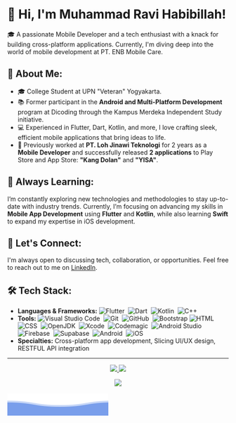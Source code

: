 # 👋 Hi, I'm Muhammad Ravi Habibillah!

🎓 A passionate Mobile Developer and a tech enthusiast with a knack for building cross-platform applications. Currently, I'm diving deep into the world of mobile development at PT. ENB Mobile Care.

## 🚀 About Me:
- 🎓 College Student at UPN "Veteran" Yogyakarta.
- 📚 Former participant in the **Android and Multi-Platform Development** program at Dicoding through the Kampus Merdeka Independent Study initiative.
- 💻 Experienced in Flutter, Dart, Kotlin, and more, I love crafting sleek, efficient mobile applications that bring ideas to life.
- 🏢 Previously worked at **PT. Loh Jinawi Teknologi** for 2 years as a **Mobile Developer** and successfully released **2 applications** to Play Store and App Store: **"Kang Dolan"** and **"YISA"**.

## 🌱 Always Learning:
I’m constantly exploring new technologies and methodologies to stay up-to-date with industry trends. Currently, I’m focusing on advancing my skills in **Mobile App Development** using **Flutter** and **Kotlin**, while also learning **Swift** to expand my expertise in iOS development.


## 💬 Let's Connect:
I'm always open to discussing tech, collaboration, or opportunities. Feel free to reach out to me on [LinkedIn](https://www.linkedin.com/in/muhammad-ravi-habibillah/).

## 🛠️ Tech Stack:
- **Languages & Frameworks:** ![Flutter](https://img.shields.io/badge/-Flutter-05122A?style=flat&logo=flutter&logoColor=007ACC)&nbsp; ![Dart](https://img.shields.io/badge/-Dart-05122A?style=flat&logo=dart&logoColor=007ACC)&nbsp; ![Kotlin](https://img.shields.io/badge/-Kotlin-05122A?style=flat&logo=kotlin)&nbsp; ![C++](https://img.shields.io/badge/-C++-05122A?style=flat&logo=C%2B%2B&logoColor=00599C)&nbsp;
- **Tools:** ![Visual Studio Code](https://img.shields.io/badge/-Visual%20Studio%20Code-05122A?style=flat&logo=visual-studio-code&logoColor=007ACC)&nbsp; ![Git](https://img.shields.io/badge/-Git-05122A?style=flat&logo=git)&nbsp; ![GitHub](https://img.shields.io/badge/-GitHub-05122A?style=flat&logo=github)&nbsp; ![Bootstrap](https://img.shields.io/badge/-Bootstrap-05122A?style=flat&logo=bootstrap&logoColor=563D7C)
 ![HTML](https://img.shields.io/badge/-HTML-05122A?style=flat&logo=HTML5)&nbsp; 
![CSS](https://img.shields.io/badge/-CSS-05122A?style=flat&logo=CSS3&logoColor=1572B6)&nbsp; ![OpenJDK](https://img.shields.io/badge/-OpenJDK-05122A?style=flat&logo=OpenJDK)&nbsp; ![Xcode](https://img.shields.io/badge/-Xcode-05122A?style=flat&logo=Xcode&logoColor=147EFB)&nbsp; ![Codemagic](https://img.shields.io/badge/-Codemagic-05122A?style=flat&logo=Codemagic&logoColor=F45E3F)&nbsp; ![Android Studio](https://img.shields.io/badge/-Android%20Studio-05122A?style=flat&logo=androidstudio&logoColor=3DDC84)&nbsp; ![Firebase](https://img.shields.io/badge/-Firebase-05122A?style=flat&logo=firebase&logoColor=DD2C00)&nbsp; ![Supabase](https://img.shields.io/badge/-Supabase-05122A?style=flat&logo=supabase)&nbsp; ![Android](https://img.shields.io/badge/-Android-05122A?style=flat&logo=android&logoColor=34A853)&nbsp; ![iOS](https://img.shields.io/badge/-iOS-05122A?style=flat&logo=ios)&nbsp;
- **Specialties:** Cross-platform app development, Slicing UI/UX design, RESTFUL API integration


---

<p align="center">
<a href="https://github.com/ravihabibillah">
  <img height="180em" src="https://github-readme-stats-eight-theta.vercel.app/api?username=ravihabibillah&show_icons=true&theme=vue-dark&include_all_commits=true&count_private=true"/>
  <img height="180em" src="https://github-readme-stats-eight-theta.vercel.app/api/top-langs/?username=ravihabibillah&layout=compact&langs_count=8&theme=vue-dark"/>
</a>
</p>

<p  align="center">
<img src="https://visitor-badge.laobi.icu/badge?page_id=ravihabibillah"/>       
</p>



![M Ravi Habibillah](./bottom_header.svg)

